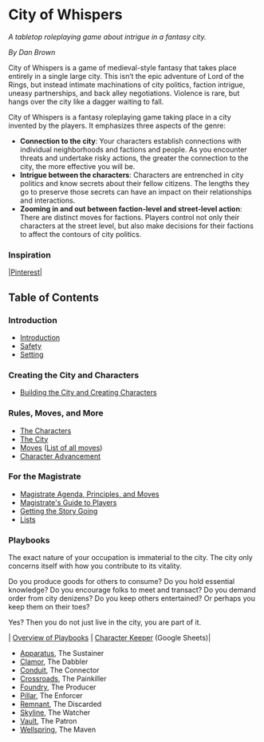# City of Whispers
_A tabletop roleplaying game about intrigue in a fantasy city._

_By Dan Brown_

City of Whispers is a game of medieval-style fantasy that takes place entirely in a single large city. This isn’t the epic adventure of Lord of the Rings, but instead intimate machinations of city politics, faction intrigue, uneasy partnerships, and back alley negotiations. Violence is rare, but hangs over the city like a dagger waiting to fall.

City of Whispers is a fantasy roleplaying game taking place in a city invented by the players. It emphasizes three aspects of the genre:

-   **Connection to the city**: Your characters establish connections with individual neighborhoods and factions and people. As you encounter threats and undertake risky actions, the greater the connection to the city, the more effective you will be.
-   **Intrigue between the characters**: Characters are entrenched in city politics and know secrets about their fellow citizens. The lengths they go to preserve those secrets can have an impact on their relationships and interactions.
-   **Zooming in and out between faction-level and street-level action**: There are distinct moves for factions. Players control not only their characters at the street level, but also make decisions for their factions to affect the contours of city politics.

### Inspiration
|[Pinterest](https://www.pinterest.com/brownorama/city-of-whispers/)|

## Table of Contents

### Introduction
* [Introduction](Introduction.md)
* [Safety](Safety.md)
* [Setting](Setting.md)

### Creating the City and Characters
- [Building the City and Creating Characters](Gen.md)

### Rules, Moves, and More
- [The Characters](Characters.md)
- [The City](City.md)
- [Moves](Moves.md) ([List of all moves](ListofMoves.md))
- [Character Advancement](Advacement.md)

### For the Magistrate
- [Magistrate Agenda, Principles, and Moves](Magistrate.md)
- [Magistrate's Guide to Players](MagistrateGuide.md)
- [Getting the Story Going](FirstSession.md)
- [Lists](Lists.md)

<a id="Playbooks"></a>
### Playbooks
The exact nature of your occupation is immaterial to the city. The city only concerns itself with how you contribute to its vitality. 

Do you produce goods for others to consume? Do you hold essential knowledge? Do you encourage folks to meet and transact? Do you demand order from city denizens? Do you keep others entertained? Or perhaps you keep them on their toes?

Yes? Then you do not just live in the city, you are part of it.

| [Overview of Playbooks](Playbooks/Overview.md) | [Character Keeper](https://docs.google.com/spreadsheets/d/19W-ZXKJxQCVb6nVTRmpdg9w0xR8xBqS2c9Jb80rYUrk/edit?usp=sharing) (Google Sheets)| 

- [Apparatus](Playbooks/Apparatus.md), The Sustainer
- [Clamor](Playbooks/Clamor.md), The Dabbler
- [Conduit](Playbooks/Conduit.md), The Connector
- [Crossroads](Playbooks/Crossroads.md), The Painkiller
- [Foundry](Playbooks/Foundry.md), The Producer
- [Pillar](Playbooks/Pillar.md), The Enforcer
- [Remnant](Playbooks/Remnant.md), The Discarded
- [Skyline](Playbooks/Skyline.md), The Watcher
- [Vault](Playbooks/Vault.md), The Patron
- [Wellspring](Playbooks/Wellspring.md), The Maven